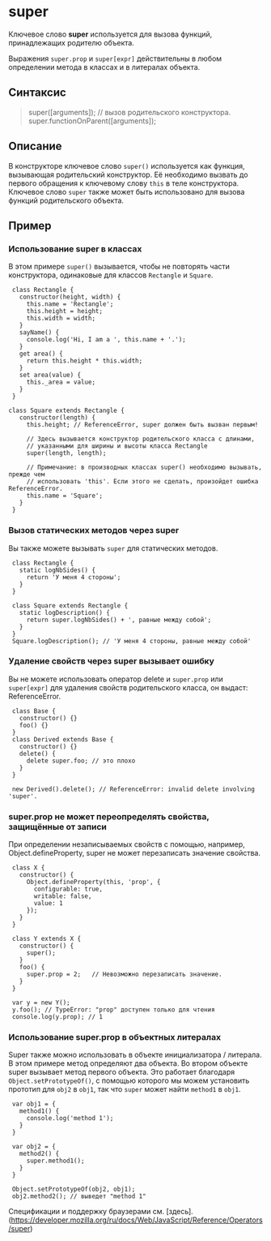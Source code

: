 # super

Ключевое слово **super** используется для вызова функций, принадлежащих родителю объекта.

Выражения `super.prop` и `super[expr]` действительны в любом определении метода в классах и в литералах объекта.

## Синтаксис

> super([arguments]); // вызов родительского конструктора.
> super.functionOnParent([arguments]);

## Описание

В конструкторе ключевое слово `super()` используется как функция, вызывающая родительский конструктор. Её необходимо вызвать до первого обращения к ключевому слову `this` в теле конструктора. Ключевое слово `super` также может быть использовано для вызова функций родительского объекта.

## Пример
### Использование super в классах

В этом примере `super()` вызывается, чтобы не повторять части конструктора, одинаковые для классов `Rectangle` и `Square`.

     class Rectangle {
       constructor(height, width) {
         this.name = 'Rectangle';
         this.height = height;
         this.width = width;
       }
       sayName() {
         console.log('Hi, I am a ', this.name + '.');
       }
       get area() {
         return this.height * this.width;
       }
       set area(value) {
         this._area = value;
       }
     }
     
    class Square extends Rectangle {
       constructor(length) {
         this.height; // ReferenceError, super должен быть вызван первым!
     
         // Здесь вызывается конструктор родительского класса с длинами,
         // указанными для ширины и высоты класса Rectangle
         super(length, length);
     
         // Примечание: в производных классах super() необходимо вызывать, прежде чем
         // использовать 'this'. Если этого не сделать, произойдет ошибка ReferenceError.
         this.name = 'Square';
       }
     }

### Вызов статических методов через super

Вы также можете вызывать `super` для статических методов.

     class Rectangle {
       static logNbSides() {
         return 'У меня 4 стороны';
       }
     }
     
     class Square extends Rectangle {
       static logDescription() {
         return super.logNbSides() + ', равные между собой';
       }
     }
     Square.logDescription(); // 'У меня 4 стороны, равные между собой'

### Удаление свойств через super вызывает ошибку

Вы не можете использовать оператор delete и `super.prop` или `super[expr]` для удаления свойств родительского класса, он выдаст: ReferenceError.

     class Base {
       constructor() {}
       foo() {}
     }
     class Derived extends Base {
       constructor() {}
       delete() {
         delete super.foo; // это плохо
       }
     }
     
     new Derived().delete(); // ReferenceError: invalid delete involving 'super'. 

### super.prop не может переопределять свойства, защищённые от записи

При определении незаписываемых свойств с помощью, например, Object.defineProperty, super не может перезаписать значение свойства.

     class X {
       constructor() {
         Object.defineProperty(this, 'prop', {
           configurable: true,
           writable: false,
           value: 1
         });
       }
     }
     
     class Y extends X {
       constructor() {
         super();
       }
       foo() {
         super.prop = 2;   // Невозможно перезаписать значение.
       }
     }
     
     var y = new Y();
     y.foo(); // TypeError: "prop" доступен только для чтения
     console.log(y.prop); // 1

### Использование super.prop в объектных литералах     

Super также можно использовать в объекте инициализатора / литерала. В этом примере метод определяют два объекта. Во втором объекте super вызывает метод первого объекта. Это работает благодаря `Object.setPrototypeOf()`, с помощью которого мы можем установить прототип для `obj2` в `obj1`, так что `super` может найти `method1` в `obj1`.

     var obj1 = {
       method1() {
         console.log('method 1');
       }
     }
     
     var obj2 = {
       method2() {
         super.method1();
       }
     }
     
     Object.setPrototypeOf(obj2, obj1);
     obj2.method2(); // выведет "method 1"


Спецификации и поддержку браузерами см. [здесь].(https://developer.mozilla.org/ru/docs/Web/JavaScript/Reference/Operators/super)